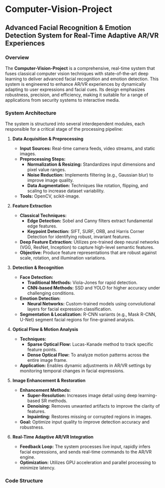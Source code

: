 # Computer-Vision-Project

## Advanced Facial Recognition & Emotion Detection System for Real-Time Adaptive AR/VR Experiences

### Overview

The **Computer-Vision-Project** is a comprehensive, real-time system that fuses classical computer vision techniques with state-of-the-art deep learning to deliver advanced facial recognition and emotion detection. This system is engineered to enhance AR/VR experiences by dynamically adapting to user expressions and facial cues. Its design emphasizes robustness, precision, and efficiency, making it suitable for a range of applications from security systems to interactive media.

### System Architecture

The system is structured into several interdependent modules, each responsible for a critical stage of the processing pipeline:

1. **Data Acquisition & Preprocessing**
   - **Input Sources:** Real-time camera feeds, video streams, and static images.
   - **Preprocessing Steps:** 
     - **Normalization & Resizing:** Standardizes input dimensions and pixel value ranges.
     - **Noise Reduction:** Implements filtering (e.g., Gaussian blur) to improve image quality.
     - **Data Augmentation:** Techniques like rotation, flipping, and scaling to increase dataset variability.
   - **Tools:** OpenCV, scikit-image.

2. **Feature Extraction**
   - **Classical Techniques:** 
     - **Edge Detection:** Sobel and Canny filters extract fundamental edge features.
     - **Keypoint Detection:** SIFT, SURF, ORB, and Harris Corner Detection for identifying robust, invariant features.
   - **Deep Feature Extraction:** Utilizes pre-trained deep neural networks (VGG, ResNet, Inception) to capture high-level semantic features.
   - **Objective:** Produce feature representations that are robust against scale, rotation, and illumination variations.

3. **Detection & Recognition**
   - **Face Detection:**
     - **Traditional Methods:** Viola-Jones for rapid detection.
     - **CNN-based Methods:** SSD and YOLO for higher accuracy under challenging conditions.
   - **Emotion Detection:**
     - **Neural Networks:** Custom-trained models using convolutional layers for facial expression classification.
   - **Segmentation & Localization:** R-CNN variants (e.g., Mask R-CNN, U-Net) segment facial regions for fine-grained analysis.

4. **Optical Flow & Motion Analysis**
   - **Techniques:**
     - **Sparse Optical Flow:** Lucas-Kanade method to track specific feature points.
     - **Dense Optical Flow:** To analyze motion patterns across the entire image frame.
   - **Application:** Enables dynamic adjustments in AR/VR settings by monitoring temporal changes in facial expressions.

5. **Image Enhancement & Restoration**
   - **Enhancement Methods:** 
     - **Super-Resolution:** Increases image detail using deep learning-based SR methods.
     - **Denoising:** Removes unwanted artifacts to improve the clarity of features.
     - **Inpainting:** Restores missing or corrupted regions in images.
   - **Goal:** Optimize input quality to improve detection accuracy and robustness.

6. **Real-Time Adaptive AR/VR Integration**
   - **Feedback Loop:** The system processes live input, rapidly infers facial expressions, and sends real-time commands to the AR/VR engine.
   - **Optimization:** Utilizes GPU acceleration and parallel processing to minimize latency.

### Code Structure

